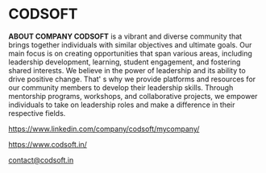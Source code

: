 <h1>CODSOFT</h1>

**ABOUT COMPANY CODSOFT** is a vibrant and diverse community that brings together individuals with similar objectives and ultimate goals. Our main focus is on creating opportunities that span various areas, including leadership development, learning, student engagement, and fostering shared interests. We believe in the power of leadership and its ability to drive positive change. That' s why we provide platforms and resources for our community members to develop their leadership skills. Through mentorship programs, workshops, and collaborative projects, we empower individuals to take on leadership roles and make a difference in their respective fields.

https://www.linkedin.com/company/codsoft/mycompany/

https://www.codsoft.in/

contact@codsoft.in

